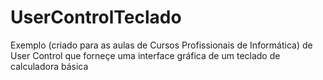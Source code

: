 # UserControlTeclado
Exemplo (criado para as aulas de Cursos Profissionais de Informática) de User Control que forneçe uma interface gráfica de um teclado de calculadora básica
